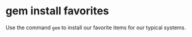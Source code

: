 # gem install favorites

Use the command `gem` to install our favorite items for our typical systems.
